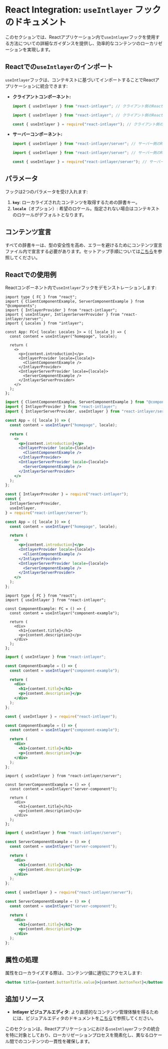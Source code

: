 # React Integration: `useIntlayer` フックのドキュメント

このセクションでは、Reactアプリケーション内で`useIntlayer`フックを使用する方法についての詳細なガイダンスを提供し、効率的なコンテンツのローカリゼーションを実現します。

## Reactでの`useIntlayer`のインポート

`useIntlayer`フックは、コンテキストに基づいてインポートすることでReactアプリケーションに統合できます:

- **クライアントコンポーネント:**

  ```typescript codeFormat="typescript"
  import { useIntlayer } from "react-intlayer"; // クライアント側のReactコンポーネントで使用
  ```

  ```javascript codeFormat="esm"
  import { useIntlayer } from "react-intlayer"; // クライアント側のReactコンポーネントで使用
  ```

  ```javascript codeFormat="commonjs"
  const { useIntlayer } = require("react-intlayer"); // クライアント側のReactコンポーネントで使用
  ```

- **サーバーコンポーネント:**

  ```typescript codeFormat="commonjs"
  import { useIntlayer } from "react-intlayer/server"; // サーバー側のReactコンポーネントで使用
  ```

  ```javascript codeFormat="esm"
  import { useIntlayer } from "react-intlayer/server"; // サーバー側のReactコンポーネントで使用
  ```

  ```javascript codeFormat="commonjs"
  const { useIntlayer } = require("react-intlayer/server"); // サーバー側のReactコンポーネントで使用
  ```

## パラメータ

フックは2つのパラメータを受け入れます:

1. **`key`**: ローカライズされたコンテンツを取得するための辞書キー。
2. **`locale`**（オプション）: 希望のロケール。指定されない場合はコンテキストのロケールがデフォルトとなります。

## コンテンツ宣言

すべての辞書キーは、型の安全性を高め、エラーを避けるためにコンテンツ宣言ファイル内で宣言する必要があります。セットアップ手順については[こちら](https://github.com/aymericzip/intlayer/blob/main/docs/ja/dictionary/get_started.md)を参照してください。

## Reactでの使用例

Reactコンポーネント内で`useIntlayer`フックをデモンストレーションします:

```tsx fileName="src/app.tsx" codeFormat="typescript"
import type { FC } from "react";
import { ClientComponentExample, ServerComponentExample } from "@components";
import { IntlayerProvider } from "react-intlayer";
import { useIntlayer, IntlayerServerProvider } from "react-intlayer/server";
import { Locales } from "intlayer";

const App: FC<{ locale: Locales }> = ({ locale }) => {
  const content = useIntlayer("homepage", locale);

  return (
    <>
      <p>{content.introduction}</p>
      <IntlayerProvider locale={locale}>
        <ClientComponentExample />
      </IntlayerProvider>
      <IntlayerServerProvider locale={locale}>
        <ServerComponentExample />
      </IntlayerServerProvider>
    </>
  );
};
```

```jsx fileName="src/app.mjx" codeFormat="esm"
import { ClientComponentExample, ServerComponentExample } from "@components";
import { IntlayerProvider } from "react-intlayer";
import { IntlayerServerProvider, useIntlayer } from "react-intlayer/server";

const App = ({ locale }) => {
  const content = useIntlayer("homepage", locale);

  return (
    <>
      <p>{content.introduction}</p>
      <IntlayerProvider locale={locale}>
        <ClientComponentExample />
      </IntlayerProvider>
      <IntlayerServerProvider locale={locale}>
        <ServerComponentExample />
      </IntlayerServerProvider>
    </>
  );
};
```

```jsx fileName="src/app.csx" codeFormat="commonjs"
const { IntlayerProvider } = require("react-intlayer");
const {
  IntlayerServerProvider,
  useIntlayer,
} = require("react-intlayer/server");

const App = ({ locale }) => {
  const content = useIntlayer("homepage", locale);

  return (
    <>
      <p>{content.introduction}</p>
      <IntlayerProvider locale={locale}>
        <ClientComponentExample />
      </IntlayerProvider>
      <IntlayerServerProvider locale={locale}>
        <ServerComponentExample />
      </IntlayerServerProvider>
    </>
  );
};
```

```tsx fileName="src/components/ComponentExample.tsx" codeFormat="typescript"
import type { FC } from "react";
import { useIntlayer } from "react-intlayer";

const ComponentExample: FC = () => {
  const content = useIntlayer("component-example");

  return (
    <div>
      <h1>{content.title}</h1>
      <p>{content.description}</p>
    </div>
  );
};
```

```jsx fileName="src/components/ComponentExample.mjx" codeFormat="esm"
import { useIntlayer } from "react-intlayer";

const ComponentExample = () => {
  const content = useIntlayer("component-example");

  return (
    <div>
      <h1>{content.title}</h1>
      <p>{content.description}</p>
    </div>
  );
};
```

```jsx fileName="src/components/ComponentExample.csx" codeFormat="commonjs"
const { useIntlayer } = require("react-intlayer");

const ComponentExample = () => {
  const content = useIntlayer("component-example");

  return (
    <div>
      <h1>{content.title}</h1>
      <p>{content.description}</p>
    </div>
  );
};
```

```tsx fileName="src/components/ServerComponentExample.tsx" codeFormat="typescript"
import { useIntlayer } from "react-intlayer/server";

const ServerComponentExample = () => {
  const content = useIntlayer("server-component");

  return (
    <div>
      <h1>{content.title}</h1>
      <p>{content.description}</p>
    </div>
  );
};
```

```jsx fileName="src/components/ServerComponentExample.mjx" codeFormat="esm"
import { useIntlayer } from "react-intlayer/server";

const ServerComponentExample = () => {
  const content = useIntlayer("server-component");

  return (
    <div>
      <h1>{content.title}</h1>
      <p>{content.description}</p>
    </div>
  );
};
```

```jsx fileName="src/components/ServerComponentExample.csx" codeFormat="commonjs"
const { useIntlayer } = require("react-intlayer/server");

const ServerComponentExample = () => {
  const content = useIntlayer("server-component");

  return (
    <div>
      <h1>{content.title}</h1>
      <p>{content.description}</p>
    </div>
  );
};
```

## 属性の処理

属性をローカライズする際は、コンテンツ値に適切にアクセスします:

```jsx
<button title={content.buttonTitle.value}>{content.buttonText}</button>
```

## 追加リソース

- **Intlayer ビジュアルエディタ**: より直感的なコンテンツ管理体験を得るためには、ビジュアルエディタのドキュメントを[こちら](https://github.com/aymericzip/intlayer/blob/main/docs/ja/intlayer_editor.md)で参照してください。

このセクションは、Reactアプリケーションにおける`useIntlayer`フックの統合を特に対象としており、ローカリゼーションプロセスを簡素化し、異なるロケール間でのコンテンツの一貫性を確保します。
